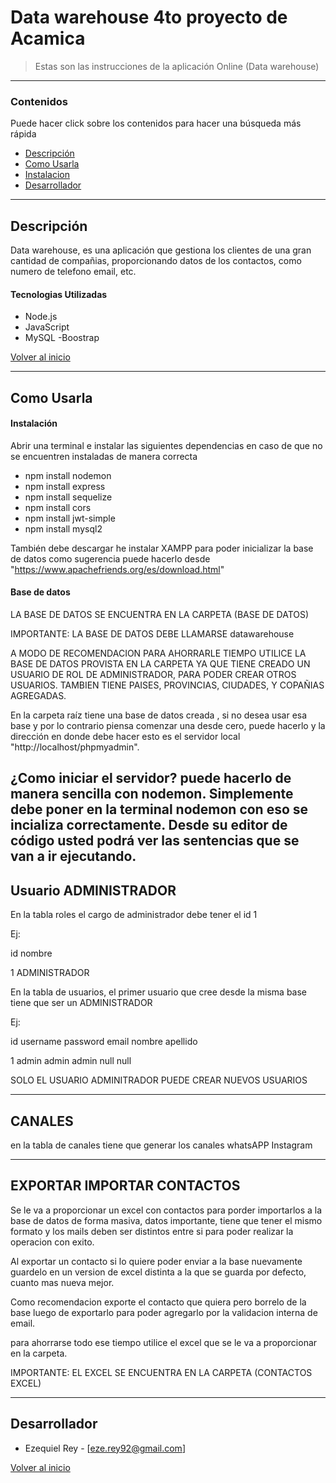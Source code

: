 # Data warehouse 4to proyecto de Acamica




> Estas son las instrucciones de la aplicación Online (Data warehouse)

---

### Contenidos
Puede hacer click sobre los contenidos para hacer una búsqueda más rápida

- [Descripción ](#Descripción)
- [Como Usarla](#Como-Usarla)
- [Instalacion](#Instalacion)
- [Desarrollador](#Desarrollador)

---

## Descripción 

Data warehouse,  es una aplicación que gestiona los clientes de una gran cantidad de compañias, proporcionando datos de los contactos, como numero de telefono email, etc.

#### Tecnologias Utilizadas 

- Node.js
- JavaScript
- MySQL
-Boostrap

[Volver al inicio](#Contenidos)

---

## Como Usarla

#### Instalación

Abrir una terminal e instalar las siguientes dependencias en caso de que no se encuentren instaladas de manera correcta

- npm install nodemon
- npm install express
- npm install sequelize
- npm install cors
- npm install jwt-simple
- npm install mysql2

También  debe descargar he instalar XAMPP para poder inicializar la base de datos como sugerencia puede hacerlo desde "https://www.apachefriends.org/es/download.html"

#### Base de datos

LA BASE DE DATOS SE ENCUENTRA EN LA CARPETA (BASE DE DATOS)

IMPORTANTE: LA BASE DE DATOS DEBE LLAMARSE datawarehouse

A MODO DE RECOMENDACION PARA AHORRARLE TIEMPO UTILICE LA BASE DE DATOS PROVISTA EN LA CARPETA YA QUE TIENE CREADO UN USUARIO DE ROL DE ADMINISTRADOR, PARA PODER CREAR OTROS USUARIOS. 
TAMBIEN TIENE  PAISES, PROVINCIAS, CIUDADES, Y COPAÑIAS AGREGADAS.



En la carpeta raíz  tiene una base de datos creada , si no desea usar esa base y por lo contrario piensa comenzar una desde cero, puede hacerlo
y la dirección en donde debe hacer esto es el servidor local "http://localhost/phpmyadmin".

¿Como iniciar el servidor? puede hacerlo de manera sencilla con nodemon. Simplemente debe poner en la terminal nodemon con eso se incializa correctamente. Desde  su editor de código  usted podrá  ver las sentencias que se van a ir ejecutando.
----------
## Usuario ADMINISTRADOR

En la tabla roles el cargo de administrador debe tener el id 1

Ej:

id   	nombre

1	ADMINISTRADOR


En la tabla de usuarios, el primer usuario que cree desde la misma base tiene que ser un ADMINISTRADOR

Ej:

id username password email nombre apellido 

1   admin    admin    admin  null   null


SOLO EL USUARIO ADMINITRADOR PUEDE CREAR NUEVOS USUARIOS


---------

## CANALES

en la tabla de canales 
tiene que generar los canales whatsAPP Instagram

----------

## EXPORTAR IMPORTAR CONTACTOS

Se le va a proporcionar  un excel con contactos para porder importarlos a la base de datos de forma masiva,
datos importante, tiene que tener el mismo formato y los mails deben ser distintos entre si para poder realizar la operacion con exito.

Al exportar un contacto si lo quiere poder enviar a la base nuevamente guardelo en un version de excel distinta a la que se guarda por defecto, cuanto mas nueva mejor.

Como recomendacion exporte el contacto que quiera pero borrelo de la base luego de exportarlo para poder agregarlo por la validacion interna de email.

para ahorrarse todo ese tiempo utilice el excel que se le va a proporcionar en la carpeta.


IMPORTANTE: EL EXCEL SE ENCUENTRA EN LA CARPETA (CONTACTOS EXCEL)

----------



## Desarrollador 

- Ezequiel Rey - [eze.rey92@gmail.com]


[Volver al inicio](#Contenidos)

